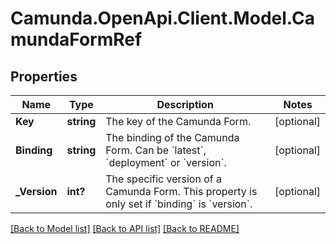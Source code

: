 # Camunda.OpenApi.Client.Model.CamundaFormRef

## Properties

Name | Type | Description | Notes
------------ | ------------- | ------------- | -------------
**Key** | **string** | The key of the Camunda Form. | [optional] 
**Binding** | **string** | The binding of the Camunda Form. Can be &#x60;latest&#x60;, &#x60;deployment&#x60; or &#x60;version&#x60;. | [optional] 
**_Version** | **int?** | The specific version of a Camunda Form. This property is only set if &#x60;binding&#x60; is &#x60;version&#x60;. | [optional] 

[[Back to Model list]](../README.md#documentation-for-models) [[Back to API list]](../README.md#documentation-for-api-endpoints) [[Back to README]](../README.md)

